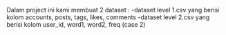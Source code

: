 Dalam project ini kami membuat 2 dataset :
    -dataset level 1.csv yang berisi kolom accounts, posts, tags, likes, comments
    -dataset level 2.csv yang berisi kolom user_id, word1, word2, freq (case 2)
